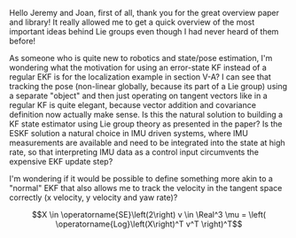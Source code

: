 Hello Jeremy and Joan,
first of all, thank you for the great overview paper and library! It really allowed me to get a quick overview of the most important ideas behind Lie groups even though I had never heard of them before!

As someone who is quite new to robotics and state/pose estimation, I'm wondering what the motivation for using an error-state KF instead of a regular EKF is for the localization example in section V-A?
I can see that tracking the pose (non-linear globally, because its part of a Lie group) using a separate "object" and then just operating on tangent vectors like in a regular KF is quite elegant, because vector addition and covariance definition now actually make sense.
Is this the natural solution to building a KF state estimator using Lie group theory as presented in the paper?
Is the ESKF solution a natural choice in IMU driven systems, where IMU measurements are available and need to be integrated into the state at high rate, so that interpreting IMU data as a control input circumvents the expensive EKF update step?

I'm wondering if it would be possible to define something more akin to a "normal" EKF that also allows me to track the velocity in the tangent space correctly (x velocity, y velocity and yaw rate)?
```math
X \in \operatorname{SE}\left(2\right)
v \in \Real^3
\mu = \left( \operatorname{Log}\left(X\right)^T v^T \right)^T
```
